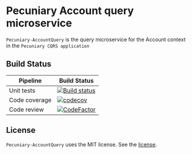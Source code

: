 # Pecuniary Account query microservice

`Pecuniary-AccountQuery` is the query microservice for the Account context in the `Pecuniary CQRS application`

## Build Status

Pipeline | Build Status
-|-
Unit tests | [![Build status](https://ci.appveyor.com/api/projects/status/nuwvjwbntk8g2ejy?svg=true)](https://ci.appveyor.com/project/eric-bach/pecuniary-accountquery)
Code coverage | [![codecov](https://codecov.io/gh/eric-bach/Pecuniary-AccountQuery/branch/master/graph/badge.svg)](https://codecov.io/gh/eric-bach/Pecuniary-AccountQuery)
Code review | [![CodeFactor](https://www.codefactor.io/repository/github/eric-bach/pecuniary-accountquery/badge)](https://www.codefactor.io/repository/github/eric-bach/pecuniary-accountquery)

## License

`Pecuniary-AccountQuery` uses the MIT license. See the [license](https://github.com/eric-bach/Pecuniary-AccountQuery/blob/master/LICENSE).